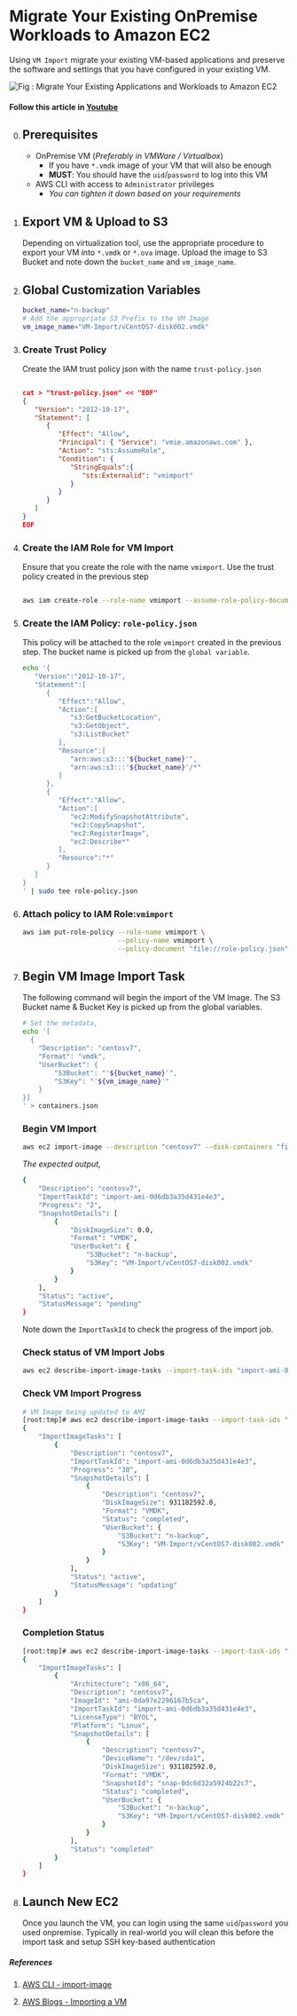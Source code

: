 # Migrate Your Existing OnPremise Workloads to Amazon EC2

Using `VM Import` migrate your existing VM-based applications and preserve the software and settings that you have configured in your existing VM.

![Fig : Migrate Your Existing Applications and Workloads to Amazon EC2](https://raw.githubusercontent.com/amit873/vm-migration-onprem-to-aws/master/images/amit-server-migration-onprem-to-aws.png)

#### Follow this article in [Youtube](https://youtu.be/buzusNljpy4)

0. ## Prerequisites

    - OnPremise VM (_Preferably in VMWare / Virtualbox_)
        - If you have `*.vmdk` image of your VM that will also be enough
        - **MUST**: You should have the `uid`/`password` to log into this VM
    - AWS CLI with access to `Administrator` privileges
        - _You can tighten it down based on your requirements_

1. ## Export VM & Upload to S3

    Depending on virtualization tool, use the appropriate procedure to export your VM into `*.vmdk` or `*.ova` image. Upload the image to S3 Bucket and note down the `bucket_name` and `vm_image_name`.

1. ## Global Customization Variables

    ```sh
    bucket_name="n-backup"
    # Add the appropriate S3 Prefix to the VM Image
    vm_image_name="VM-Import/vCentOS7-disk002.vmdk"
    ```

1. ### Create Trust Policy

    Create the IAM trust policy json with the name `trust-policy.json`

    ```json

    cat > "trust-policy.json" << "EOF"
    {
       "Version": "2012-10-17",
       "Statement": [
          {
             "Effect": "Allow",
             "Principal": { "Service": "vmie.amazonaws.com" },
             "Action": "sts:AssumeRole",
             "Condition": {
                "StringEquals":{
                   "sts:Externalid": "vmimport"
                }
             }
          }
       ]
    }
    EOF
    ```

1. ### Create the IAM Role for VM Import

    Ensure that you create the role with the name `vmimport`. Use the trust policy created in the previous step

    ```sh

    aws iam create-role --role-name vmimport --assume-role-policy-document "file://trust-policy.json"
    ```

1. ### Create the IAM Policy: `role-policy.json`

    This policy will be attached to the role `vmimport` created in the previous step. The bucket name is picked up from the `global variable`.

    ```sh
    echo '{
       "Version":"2012-10-17",
       "Statement":[
          {
             "Effect":"Allow",
             "Action":[
                "s3:GetBucketLocation",
                "s3:GetObject",
                "s3:ListBucket" 
             ],
             "Resource":[
                "arn:aws:s3:::'${bucket_name}'",
                "arn:aws:s3:::'${bucket_name}'/*"
             ]
          },
          {
             "Effect":"Allow",
             "Action":[
                "ec2:ModifySnapshotAttribute",
                "ec2:CopySnapshot",
                "ec2:RegisterImage",
                "ec2:Describe*"
             ],
             "Resource":"*"
          }
       ]
    }
    ' | sudo tee role-policy.json
    ```

1. ### Attach policy to IAM Role:`vmimport`

    ```sh
    aws iam put-role-policy --role-name vmimport \
                            --policy-name vmimport \
                            --policy-document "file://role-policy.json"
    ```

1. ## Begin VM Image Import Task

    The following command will begin the import of the VM Image. The S3 Bucket name & Bucket Key is picked up from the global variables.

    ```sh
    # Set the metadata, 
    echo '[
      {
        "Description": "centosv7",
        "Format": "vmdk",
        "UserBucket": {
            "S3Bucket": "'${bucket_name}'",
            "S3Key": "'${vm_image_name}'"
        }
    }]
    ' > containers.json
    ```

    ###  Begin VM Import

      ```sh
      aws ec2 import-image --description "centosv7" --disk-containers "file://containers.json"
      ```

      _The expected output,_

      ```sh
      {
          "Description": "centosv7",
          "ImportTaskId": "import-ami-0d6db3a35d431e4e3",
          "Progress": "2",
          "SnapshotDetails": [
              {
                  "DiskImageSize": 0.0,
                  "Format": "VMDK",
                  "UserBucket": {
                      "S3Bucket": "n-backup",
                      "S3Key": "VM-Import/vCentOS7-disk002.vmdk"
                  }
              }
          ],
          "Status": "active",
          "StatusMessage": "pending"
      }
      ```

      Note down the `ImportTaskId` to check the progress of the import job.

    ### Check status of VM Import Jobs

      ```sh
      aws ec2 describe-import-image-tasks --import-task-ids "import-ami-0d6db3a35d431e4e3"
      ```

    ### Check VM Import Progress

      ```sh
      # VM Image being updated to AMI
      [root:tmp]# aws ec2 describe-import-image-tasks --import-task-ids "import-ami-0d6db3a35d431e4e3"
      {
          "ImportImageTasks": [
              {
                  "Description": "centosv7",
                  "ImportTaskId": "import-ami-0d6db3a35d431e4e3",
                  "Progress": "30",
                  "SnapshotDetails": [
                      {
                          "Description": "centosv7",
                          "DiskImageSize": 931182592.0,
                          "Format": "VMDK",
                          "Status": "completed",
                          "UserBucket": {
                              "S3Bucket": "n-backup",
                              "S3Key": "VM-Import/vCentOS7-disk002.vmdk"
                          }
                      }
                  ],
                  "Status": "active",
                  "StatusMessage": "updating"
              }
          ]
      }
      ```

    ### Completion Status

      ```sh
      [root:tmp]# aws ec2 describe-import-image-tasks --import-task-ids "import-ami-0d6db3a35d431e4e3"
      {
          "ImportImageTasks": [
              {
                  "Architecture": "x86_64",
                  "Description": "centosv7",
                  "ImageId": "ami-0da97e2296167b5ca",
                  "ImportTaskId": "import-ami-0d6db3a35d431e4e3",
                  "LicenseType": "BYOL",
                  "Platform": "Linux",
                  "SnapshotDetails": [
                      {
                          "Description": "centosv7",
                          "DeviceName": "/dev/sda1",
                          "DiskImageSize": 931182592.0,
                          "Format": "VMDK",
                          "SnapshotId": "snap-0dc6d32a5924b22c7",
                          "Status": "completed",
                          "UserBucket": {
                              "S3Bucket": "n-backup",
                              "S3Key": "VM-Import/vCentOS7-disk002.vmdk"
                          }
                      }
                  ],
                  "Status": "completed"
              }
          ]
      }
      ```

1. ## Launch New EC2

    Once you launch the VM, you can login using the same `uid`/`password` you used onpremise. Typically in real-world you will clean this before the import task and setup SSH key-based authentication


##### References

1. [AWS CLI - import-image](https://docs.aws.amazon.com/cli/latest/reference/ec2/import-image.html)

1. [AWS Blogs - Importing a VM](https://docs.aws.amazon.com/vm-import/latest/userguide/vmimport-image-import.html#import-vm)
